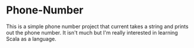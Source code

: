 # Phone-Number
This is a simple phone number project that current takes a string and prints out the phone number. It isn't much but I'm really interested in learning Scala as a language.
